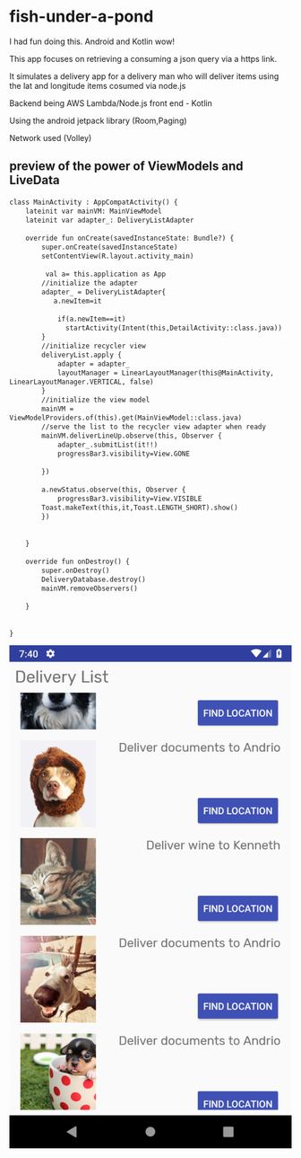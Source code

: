 # fish-under-a-pond
I had fun doing this. Android and Kotlin wow!

This app focuses on retrieving a consuming a json query via a https link.

It simulates a delivery app for a delivery man who will deliver items using the lat and longitude items cosumed via node.js

Backend being AWS Lambda/Node.js  front end - Kotlin

Using the android jetpack library (Room,Paging)

Network used (Volley)

## preview of the power of ViewModels and LiveData

```
class MainActivity : AppCompatActivity() {
    lateinit var mainVM: MainViewModel
    lateinit var adapter_: DeliveryListAdapter

    override fun onCreate(savedInstanceState: Bundle?) {
        super.onCreate(savedInstanceState)
        setContentView(R.layout.activity_main)

         val a= this.application as App
        //initialize the adapter
        adapter_ = DeliveryListAdapter{
           a.newItem=it

            if(a.newItem==it)
              startActivity(Intent(this,DetailActivity::class.java))
        }
        //initialize recycler view
        deliveryList.apply {
            adapter = adapter_
            layoutManager = LinearLayoutManager(this@MainActivity, LinearLayoutManager.VERTICAL, false)
        }
        //initialize the view model
        mainVM = ViewModelProviders.of(this).get(MainViewModel::class.java)
        //serve the list to the recycler view adapter when ready
        mainVM.deliverLineUp.observe(this, Observer {
            adapter_.submitList(it!!)
            progressBar3.visibility=View.GONE

        })

        a.newStatus.observe(this, Observer {
            progressBar3.visibility=View.VISIBLE
        Toast.makeText(this,it,Toast.LENGTH_SHORT).show()
        })


    }

    override fun onDestroy() {
        super.onDestroy()
        DeliveryDatabase.destroy()
        mainVM.removeObservers()

    }


}

```

![Delivery App - List Screen](https://github.com/gondaimgano/fish-under-a-pond/blob/master/Screenshot_1537249241.png)
